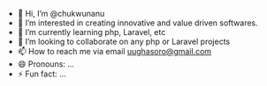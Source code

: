- 👋 Hi, I’m @chukwunanu
- 👀 I’m interested in creating innovative and value driven softwares.
- 🌱 I’m currently learning php, Laravel, etc
- 💞️ I’m looking to collaborate on any php or Laravel projects
- 📫 How to reach me via email uughasoro@gmail.com
- 😄 Pronouns: ...
- ⚡ Fun fact: ...

<!---
chukwunanu/chukwunanu is a ✨ special ✨ repository because its `README.md` (this file) appears on your GitHub profile.
You can click the Preview link to take a look at your changes.
--->
